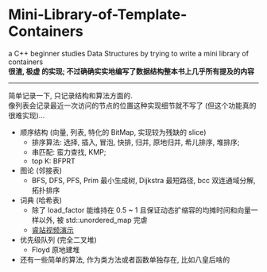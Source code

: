# Mini-Library-of-Template-Containers
a C++ beginner studies Data Structures by trying to write a mini library of containers<br>
**很渣, 极虚 的实现; 不过确确实实地编写了数据结构整本书上几乎所有提及的内容**
____________________
简单记录一下, 只记录结构和算法方面的.<br>
像列表会记录最近一次访问的节点的位置这种实现细节就不写了 (但这个功能真的很难实现)...  

- 顺序结构 (向量, 列表, 特化的 BitMap, 实现较为残缺的 slice)  
    - 排序算法: 选择, 插入, 冒泡, 快排, 归并, 原地归并, 希儿排序, 堆排序;  
    - 串匹配:   蛮力查找, KMP;  
    - top K:   BFPRT  
- 图论 (邻接表)
    - BFS, DFS, PFS, Prim 最小生成树, Dijkstra 最短路径, bcc 双连通域分解, 拓扑排序
- 词典 (哈希表)
    - 除了 load_factor 能维持在 0.5 ~ 1 且保证动态扩缩容的均摊时间和向量一样以外, 被 std::unordered_map 完虐
    - [睿站视频演示](https://www.bilibili.com/video/BV1gZ4y1i7jH?share_source=copy_web)
- 优先级队列 (完全二叉堆)
    - Floyd 原地建堆
- 还有一些简单的算法, 作为类方法或者函数单独存在, 比如八皇后啥的
